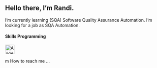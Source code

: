 <h2>Hello there, I’m Randi. </h2>
I’m currently learning (SQA) Software Quality Assurance Automation.
I’m looking for a job as SQA Automation.
<h4> Skills Programming </h4>
<img src="https://www.vectorlogo.zone/logos/java/java-vertical.svg" alt="Angel Santiago Jaime Zavala's Stack Exchange Profile" height="30" width="30">

m How to reach me ...

<!---
randiben/randiben is a ✨ special ✨ repository because its `README.md` (this file) appears on your GitHub profile.
You can click the Preview link to take a look at your changes.
--->
